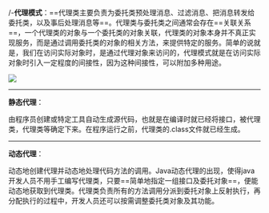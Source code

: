 /-**代理模式**：==代理类主要负责为委托类预处理消息、过滤消息、把消息转发给委托类，以及事后处理消息等==。代理类与委托类之间通常会存在==关联关系==，一个代理类的对象与一个委托类的对象关联，代理类的对象本身并不真正实现服务，而是通过调用委托类的对象的相关方法，来提供特定的服务。简单的说就是，我们在访问实际对象时，是通过代理对象来访问的，代理模式就是在访问实际对象时引入一定程度的间接性，因为这种间接性，可以附加多种用途。

![](D:\小能\Pictures\编程笔记图片\代理模式.jpg)

***

**静态代理**：

由程序员创建或特定工具自动生成源代码，也就是在编译时就已经将接口，被代理类，代理类等确定下来。在程序运行之前，代理类的.class文件就已经生成。

***

**动态代理**：

动态地创建代理并动态地处理代码方法的调用。Java动态代理的出现，使得java开发人员不用手工编写代理类，只要==简单地指定一组接口及委托对象==，便能动态地获取到代理类。代理类负责所有的方法调用分派到委托对象上反射执行，再分配执行的过程中，开发人员还可以按需调整委托类对象及其功能。

